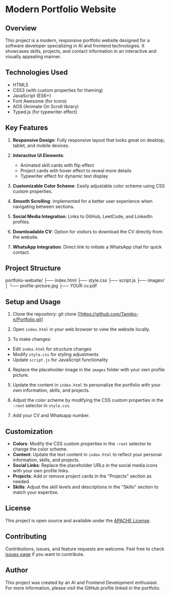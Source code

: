 # Modern Portfolio Website

## Overview

This project is a modern, responsive portfolio website designed for a software developer specializing in AI and frontend technologies. It showcases skills, projects, and contact information in an interactive and visually appealing manner.

## Technologies Used

- HTML5
- CSS3 (with custom properties for theming)
- JavaScript (ES6+)
- Font Awesome (for icons)
- AOS (Animate On Scroll library)
- Typed.js (for typewriter effect)

## Key Features

1. **Responsive Design**: Fully responsive layout that looks great on desktop, tablet, and mobile devices.

2. **Interactive UI Elements**: 
   - Animated skill cards with flip effect
   - Project cards with hover effect to reveal more details
   - Typewriter effect for dynamic text display

3. **Customizable Color Scheme**: Easily adjustable color scheme using CSS custom properties.

4. **Smooth Scrolling**: Implemented for a better user experience when navigating between sections.

5. **Social Media Integration**: Links to GitHub, LeetCode, and LinkedIn profiles.

6. **Downloadable CV**: Option for visitors to download the CV directly from the website.

7. **WhatsApp Integration**: Direct link to initiate a WhatsApp chat for quick contact.

## Project Structure

portfolio-website/
├── index.html
├── style.css
├── script.js
├── images/
│   └── profile-picture.jpg
├── YOUR cv.pdf


## Setup and Usage

1. Clone the repository:
 git clone [[https://github.com/Tamiko-n/Portfolio.git]

2. Open `index.html` in your web browser to view the website locally.

3. To make changes:
- Edit `index.html` for structure changes
- Modify `style.css` for styling adjustments
- Update `script.js` for JavaScript functionality

4. Replace the placeholder image in the `images` folder with your own profile picture.

5. Update the content in `index.html` to personalize the portfolio with your own information, skills, and projects.

6. Adjust the color scheme by modifying the CSS custom properties in the `:root` selector in `style.css`.

7. Add your CV and Whatsapp number. 

## Customization

- **Colors**: Modify the CSS custom properties in the `:root` selector to change the color scheme.
- **Content**: Update the text content in `index.html` to reflect your personal information, skills, and projects.
- **Social Links**: Replace the placeholder URLs in the social media icons with your own profile links.
- **Projects**: Add or remove project cards in the "Projects" section as needed.
- **Skills**: Adjust the skill levels and descriptions in the "Skills" section to match your expertise.

## License

This project is open source and available under the [APACHE License](LICENSE).

## Contributing

Contributions, issues, and feature requests are welcome. Feel free to check [issues page](https://github.com/Tamiko-n/portfolio/issues) if you want to contribute.

## Author

This project was created by an AI and Frontend Development enthusiast. For more information, please visit the GitHub profile linked in the portfolio.
   
